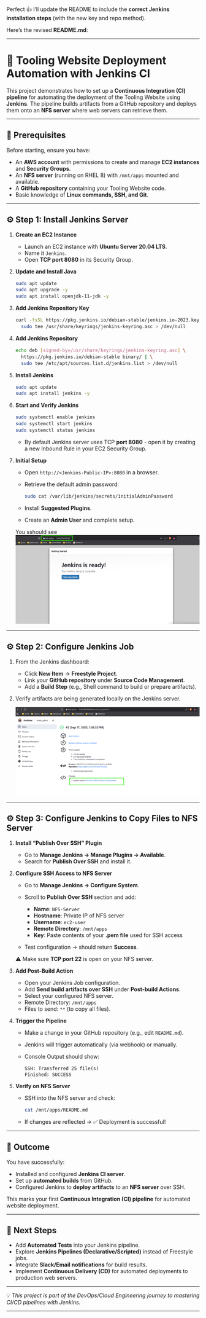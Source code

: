 Perfect 👍 I’ll update the README to include the **correct Jenkins installation steps** (with the new key and repo method).

Here’s the revised **README.md**:

---

# 🚀 Tooling Website Deployment Automation with Jenkins CI

This project demonstrates how to set up a **Continuous Integration (CI) pipeline** for automating the deployment of the Tooling Website using **Jenkins**. The pipeline builds artifacts from a GitHub repository and deploys them onto an **NFS server** where web servers can retrieve them.

---

## 📌 Prerequisites

Before starting, ensure you have:

* An **AWS account** with permissions to create and manage **EC2 instances** and **Security Groups**.
* An **NFS server** (running on RHEL 8) with `/mnt/apps` mounted and available.
* A **GitHub repository** containing your Tooling Website code.
* Basic knowledge of **Linux commands, SSH, and Git**.

---

## ⚙️ Step 1: Install Jenkins Server

1. **Create an EC2 Instance**

   * Launch an EC2 instance with **Ubuntu Server 20.04 LTS**.
   * Name it `Jenkins`.
   * Open **TCP port 8080** in its Security Group.

2. **Update and Install Java**

   ```bash
   sudo apt update
   sudo apt upgrade -y
   sudo apt install openjdk-11-jdk -y
   ```

3. **Add Jenkins Repository Key**

   ```bash
   curl -fsSL https://pkg.jenkins.io/debian-stable/jenkins.io-2023.key | \
     sudo tee /usr/share/keyrings/jenkins-keyring.asc > /dev/null
   ```

4. **Add Jenkins Repository**

   ```bash
   echo deb [signed-by=/usr/share/keyrings/jenkins-keyring.asc] \
     https://pkg.jenkins.io/debian-stable binary/ | \
     sudo tee /etc/apt/sources.list.d/jenkins.list > /dev/null
   ```

5. **Install Jenkins**

   ```bash
   sudo apt update
   sudo apt install jenkins -y
   ```

6. **Start and Verify Jenkins**

   ```bash
   sudo systemctl enable jenkins
   sudo systemctl start jenkins
   sudo systemctl status jenkins
   ```

   * By default Jenkins server uses TCP **port 8080** - open it by creating a new Inbound Rule in your EC2 Security Group.

7. **Initial Setup**

   * Open `http://<Jenkins-Public-IP>:8080` in a browser.
   * Retrieve the default admin password:

     ```bash
     sudo cat /var/lib/jenkins/secrets/initialAdminPassword
     ```
   * Install **Suggested Plugins**.
   * Create an **Admin User** and complete setup.

   You sshould see 
   ![Image 1](images/image1.png)
---

## ⚙️ Step 2: Configure Jenkins Job

1. From the Jenkins dashboard:

   * Click **New Item** → **Freestyle Project**.
   * Link your **GitHub repository** under **Source Code Management**.
   * Add a **Build Step** (e.g., Shell command to build or prepare artifacts).

2. Verify artifacts are being generated locally on the Jenkins server.

     ![Image 2](images/image2.png)

---

## ⚙️ Step 3: Configure Jenkins to Copy Files to NFS Server

1. **Install “Publish Over SSH” Plugin**

   * Go to **Manage Jenkins → Manage Plugins → Available**.
   * Search for **Publish Over SSH** and install it.

2. **Configure SSH Access to NFS Server**

   * Go to **Manage Jenkins → Configure System**.
   * Scroll to **Publish Over SSH** section and add:

     * **Name**: `NFS-Server`
     * **Hostname**: Private IP of NFS server
     * **Username**: `ec2-user`
     * **Remote Directory**: `/mnt/apps`
     * **Key**: Paste contents of your **.pem file** used for SSH access
   * Test configuration → should return **Success**.

   ⚠️ Make sure **TCP port 22** is open on your NFS server.

3. **Add Post-Build Action**

   * Open your Jenkins Job configuration.
   * Add **Send build artifacts over SSH** under **Post-build Actions**.
   * Select your configured NFS server.
   * Remote Directory: `/mnt/apps`
   * Files to send: `**` (to copy all files).

4. **Trigger the Pipeline**

   * Make a change in your GitHub repository (e.g., edit `README.md`).
   * Jenkins will trigger automatically (via webhook) or manually.
   * Console Output should show:

     ```
     SSH: Transferred 25 file(s)
     Finished: SUCCESS
     ```

5. **Verify on NFS Server**

   * SSH into the NFS server and check:

     ```bash
     cat /mnt/apps/README.md
     ```
   * If changes are reflected → ✅ Deployment is successful!

---

## 🎉 Outcome

You have successfully:

* Installed and configured **Jenkins CI server**.
* Set up **automated builds** from GitHub.
* Configured Jenkins to **deploy artifacts** to an **NFS server** over SSH.

This marks your first **Continuous Integration (CI) pipeline** for automated website deployment.

---

## 🔮 Next Steps

* Add **Automated Tests** into your Jenkins pipeline.
* Explore **Jenkins Pipelines (Declarative/Scripted)** instead of Freestyle jobs.
* Integrate **Slack/Email notifications** for build results.
* Implement **Continuous Delivery (CD)** for automated deployments to production web servers.

---

💡 *This project is part of the DevOps/Cloud Engineering journey to mastering CI/CD pipelines with Jenkins.*

---
